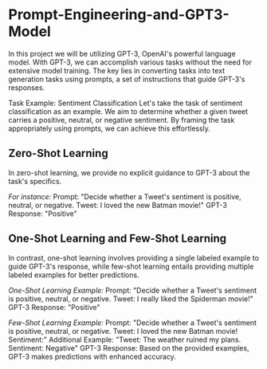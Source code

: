 # Prompt-Engineering-and-GPT3-Model

In this project we will be utilizing GPT-3, OpenAI's powerful language model. With GPT-3, we can accomplish various tasks without the need for extensive model training. The key lies in converting tasks into text generation tasks using prompts, a set of instructions that guide GPT-3's responses.

Task Example: Sentiment Classification
Let's take the task of sentiment classification as an example. We aim to determine whether a given tweet carries a positive, neutral, or negative sentiment. By framing the task appropriately using prompts, we can achieve this effortlessly.

## Zero-Shot Learning
In zero-shot learning, we provide no explicit guidance to GPT-3 about the task's specifics. 

_For instance:_
Prompt: "Decide whether a Tweet's sentiment is positive, neutral, or negative. 
Tweet: I loved the new Batman movie!"
GPT-3 Response: "Positive"

## One-Shot Learning and Few-Shot Learning
In contrast, one-shot learning involves providing a single labeled example to guide GPT-3's response, while few-shot learning entails providing multiple labeled examples for better predictions.

_One-Shot Learning Example:_
Prompt: "Decide whether a Tweet's sentiment is positive, neutral, or negative. 
Tweet: I really liked the Spiderman movie!"
GPT-3 Response: "Positive"

_Few-Shot Learning Example:_
Prompt: "Decide whether a Tweet's sentiment is positive, neutral, or negative. 
Tweet: I loved the new Batman movie! Sentiment:"
Additional Example: "Tweet: The weather ruined my plans. Sentiment: Negative"
GPT-3 Response: Based on the provided examples, GPT-3 makes predictions with enhanced accuracy.
